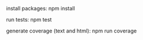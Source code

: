 install packages: npm install

run tests: npm test

generate coverage (text and html): npm run coverage
